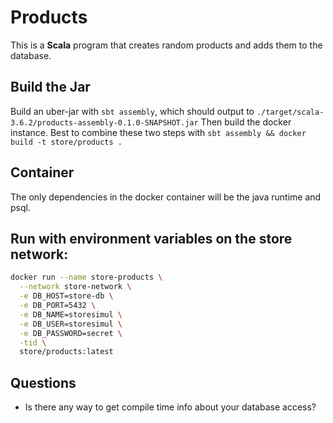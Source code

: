 # Products

This is a **Scala** program that creates random products and adds them to the database.

## Build the Jar
Build an uber-jar with `sbt assembly`, which should output to
`./target/scala-3.6.2/products-assembly-0.1.0-SNAPSHOT.jar`
Then build the docker instance.
Best to combine these two steps with
`sbt assembly && docker build -t store/products .`

## Container
The only dependencies in the docker container will be the java runtime and psql.

## Run with environment variables on the store network:
``` bash
docker run --name store-products \
  --network store-network \
  -e DB_HOST=store-db \
  -e DB_PORT=5432 \
  -e DB_NAME=storesimul \
  -e DB_USER=storesimul \
  -e DB_PASSWORD=secret \
  -tid \
  store/products:latest
```

## Questions
- Is there any way to get compile time info about your database access?
